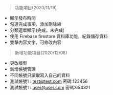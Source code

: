 > 功能項目(2020/11/19)
 * 顯示發布時間
 * 勾選完成事項，添加刪除線
 * 分類選單顯示(完成，未完成)
 * 使用 Firebase firestore 資料庫功能，紀錄儲存資料
 * 雙擊內容文字，可修改內容

> 新增功能項目(2020/12/08)
 * 更改版型
 * 新增帳號管理
 * 不同帳號只讀取寫入自己的資料
 * 測試帳號1 : test@test.com 密碼:123456
 * 測試帳號1 : user@user.com 密碼:654321
